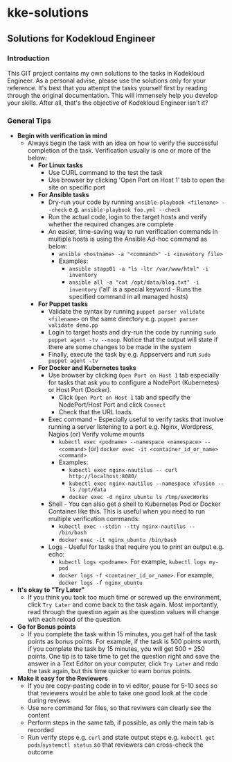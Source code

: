 # kke-solutions
## Solutions for Kodekloud Engineer
### Introduction
This GIT project contains my own solutions to the tasks in Kodekloud Engineer. As a personal advise, please use the solutions only for your reference. It's best that you attempt the tasks yourself first by reading through the original documentation. This will immensely help you develop your skills. After all, that's the objective of Kodekloud Engineer isn't it?

### General Tips
* **Begin with verification in mind**
    * Always begin the task with an idea on how to verify the successful completion of the task. Verification usually is one or more of the below:
      * **For Linux tasks**
        * Use CURL command to the test the task
        * Use browser by clicking 'Open Port on Host 1' tab to open the site on specific port
      * **For Ansible tasks**
        * Dry-run your code by running `ansible-playbook <filename> --check` e.g. `ansible-playbook foo.yml --check`
        * Run the actual code, login to the target hosts and verify whether the required changes are complete
        * An easier, time-saving way to run verification commands in multiple hosts is using the Ansible Ad-hoc command as below:
          * `ansible <hostname> -a "<command>" -i <inventory file>`
          * Examples:
            * `ansible stapp01 -a "ls -ltr /var/www/html" -i inventory`
            * `ansible all -a "cat /opt/data/blog.txt" -i inventory` ('all' is a special keyword - Runs the specified command in all managed hosts)
      * **For Puppet tasks**
        * Validate the syntax by running `puppet parser validate <filename>` on the same directory e.g. `puppet parser validate demo.pp`
        * Login to target hosts and dry-run the code by running `sudo puppet agent -tv --noop`. Notice that the output will state if there are some changes to be made in the system
        * Finally, execute the task by e.g. Appservers and run `sudo puppet agent -tv` 
      * **For Docker and Kubernetes tasks**
        * Use browser by clicking `Open Port on Host 1` tab especially for tasks that ask you to configure a NodePort (Kubernetes) or Host Port (Docker). 
          * Click `Open Port on Host 1` tab and specify the NodePort/Host Port and click `Connect`
          * Check that the URL loads.
        * Exec command - Especially useful to verify tasks that involve running a server listening to a port e.g. Nginx, Wordpress, Nagios (or) Verify volume mounts
          * `kubectl exec <podname> --namespace <namespace> -- <command>` (or) `docker exec -it <container_id_or_name> <command>`
          * Examples:
            * `kubectl exec nginx-nautilus -- curl http://localhost:8080/`
            * `kubectl exec nginx-nautilus --namespace xfusion -- ls /opt/data`
            * `docker exec -d nginx_ubuntu ls /tmp/execWorks`
        * Shell - You can also get a shell to Kubernetes Pod or Docker Container like this. This is useful when you need to run multiple verification commands:
          * `kubectl exec --stdin --tty nginx-nautilus -- /bin/bash`
          * `docker exec -it nginx_ubuntu /bin/bash` 
        * Logs - Useful for tasks that require you to print an output e.g. echo:
          * `kubectl logs <podname>`. For example, `kubectl logs my-pod` 
          * `docker logs -f <container_id_or_name>`. For example, `docker logs -f nginx_ubuntu`
* **It's okay to "Try Later"**
  * If you think you took too much time or screwed up the environment, click `Try Later` and come back to the task again. Most importantly, read through the question again as the question values will change with each reload of the question.
* **Go for Bonus points**
  * If you complete the task within 15 minutes, you get half of the task points as bonus points. For example, if the task is 500 points worth, if you complete the task by 15 minutes, you will get 500 + 250 points. One tip is to take time to get the question right and save the answer in a Text Editor on your computer, click `Try Later` and redo the task again, but this time quicker to earn bonus points.
* **Make it easy for the Reviewers** 
  * If you are copy-pasting code in to vi editor, pause for 5-10 secs so that reviewers would be able to take one good look at the code during reviews
  * Use `more` command for files, so that reviwers can clearly see the content
  * Perform steps in the same tab, if possible, as only the main tab is recorded
  * Run verify steps e.g. `curl` and state output steps e.g. `kubectl get pods`/`systemctl status` so that reviewers can cross-check the outcome


